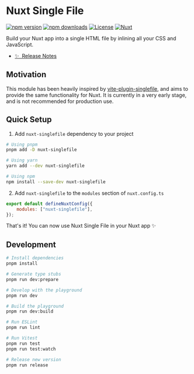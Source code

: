 # Nuxt Single File

[![npm version][npm-version-src]][npm-version-href]
[![npm downloads][npm-downloads-src]][npm-downloads-href]
[![License][license-src]][license-href]
[![Nuxt][nuxt-src]][nuxt-href]

Build your Nuxt app into a single HTML file by inlining all your CSS and JavaScript.

-   [✨ &nbsp;Release Notes](/CHANGELOG.md)
    <!-- - [🏀 Online playground](https://stackblitz.com/github/your-org/nuxt-singlefile?file=playground%2Fapp.vue) -->
    <!-- - [📖 &nbsp;Documentation](https://example.com) -->

<!-- ## Features

-   ⛰ &nbsp;Foo
-   🚠 &nbsp;Bar
-   🌲 &nbsp;Baz -->

## Motivation

This module has been heavily inspired by [vite-plugin-singlefile](https://github.com/richardtallent/vite-plugin-singlefile), and aims to provide the same functionality for Nuxt. It is currently in a very early stage, and is not recommended for production use.

## Quick Setup

1. Add `nuxt-singlefile` dependency to your project

```bash
# Using pnpm
pnpm add -D nuxt-singlefile

# Using yarn
yarn add --dev nuxt-singlefile

# Using npm
npm install --save-dev nuxt-singlefile
```

2. Add `nuxt-singlefile` to the `modules` section of `nuxt.config.ts`

```js
export default defineNuxtConfig({
	modules: ["nuxt-singlefile"],
});
```

That's it! You can now use Nuxt Single File in your Nuxt app ✨

## Development

```bash
# Install dependencies
pnpm install

# Generate type stubs
pnpm run dev:prepare

# Develop with the playground
pnpm run dev

# Build the playground
pnpm run dev:build

# Run ESLint
pnpm run lint

# Run Vitest
pnpm run test
pnpm run test:watch

# Release new version
pnpm run release
```

<!-- Badges -->

[npm-version-src]: https://img.shields.io/npm/v/nuxt-singlefile/latest.svg?style=flat&colorA=18181B&colorB=28CF8D
[npm-version-href]: https://npmjs.com/package/nuxt-singlefile
[npm-downloads-src]: https://img.shields.io/npm/dm/nuxt-singlefile.svg?style=flat&colorA=18181B&colorB=28CF8D
[npm-downloads-href]: https://npmjs.com/package/nuxt-singlefile
[license-src]: https://img.shields.io/npm/l/nuxt-singlefile.svg?style=flat&colorA=18181B&colorB=28CF8D
[license-href]: https://npmjs.com/package/nuxt-singlefile
[nuxt-src]: https://img.shields.io/badge/Nuxt-18181B?logo=nuxt.js
[nuxt-href]: https://nuxt.com
